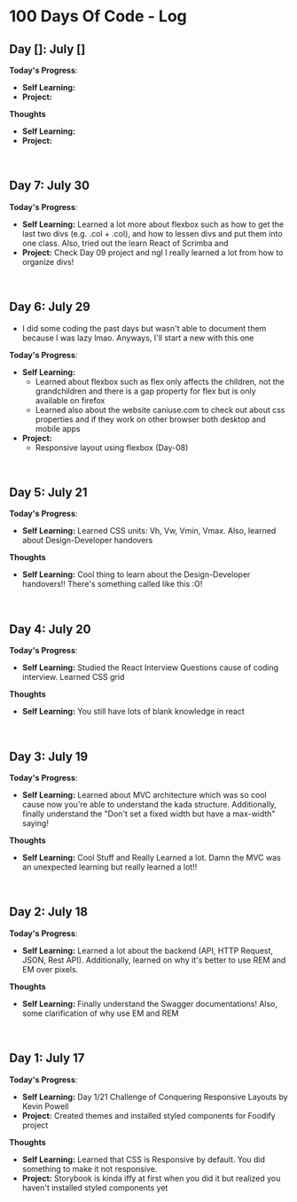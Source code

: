 # 100 Days Of Code - Log

## Day []: July []

**Today's Progress**: <br/>
- **Self Learning:** 
- **Project:** 

**Thoughts** <br/>
- **Self Learning:**
- **Project:** 

 <br/>

 ## Day 7: July 30

**Today's Progress**: <br/>
- **Self Learning:** Learned a lot more about flexbox such as how to get the last two divs (e.g. .col + .col), and how to lessen divs and put them into one class. Also, tried  out the learn React of Scrimba and 
- **Project:** Check Day 09 project and ngl I really learned a lot from how to organize divs!

 <br/>

 ## Day 6: July 29
 - I did some coding the past days but wasn't able to document them because I was lazy lmao. Anyways, I'll start a new with this one

**Today's Progress**: <br/>
- **Self Learning:** 
    - Learned about flexbox such as flex only affects the children, not the grandchildren and there is a gap property for flex but is only available on firefox 
    - Learned also about the website caniuse.com to check out about css properties and if they work on other browser both desktop and mobile apps
- **Project:** 
    - Responsive layout using flexbox (Day-08)

 <br/>

## Day 5: July 21 

**Today's Progress**: <br/>
- **Self Learning:** Learned CSS units: Vh, Vw, Vmin, Vmax. Also, learned about Design-Developer handovers 

**Thoughts** <br/>
- **Self Learning:** Cool thing to learn about the Design-Developer handovers!! There's something called like this :O!
 <br/>

## Day 4: July 20 

**Today's Progress**: <br/>
- **Self Learning:** Studied the React Interview Questions cause of coding interview. Learned CSS grid

**Thoughts** <br/>
- **Self Learning:** You still have lots of blank knowledge in react
 <br/>

## Day 3: July 19 

**Today's Progress**: <br/>
- **Self Learning:** Learned about MVC architecture which was so cool cause now you're able to understand the kada structure. Additionally, finally understand the "Don't set a fixed width but have a max-width" saying! 

**Thoughts** <br/>
- **Self Learning:** Cool Stuff and Really Learned a lot. Damn the MVC was an unexpected learning but really learned a lot!!
 <br/>

## Day 2: July 18 

**Today's Progress**: <br/>
- **Self Learning:** Learned a lot about the backend (API, HTTP Request, JSON, Rest API). Additionally, learned on why it's better to use REM and EM over pixels.

**Thoughts** <br/>
- **Self Learning:** Finally understand the Swagger documentations! Also, some clarification of why use EM and REM
 <br/>
 
## Day 1: July 17 

**Today's Progress**: <br/>
- **Self Learning:** Day 1/21 Challenge of Conquering Responsive Layouts by Kevin Powell 
- **Project:** Created themes and installed styled components for Foodify project

**Thoughts** <br/>
- **Self Learning:** Learned that CSS is Responsive by default. You did something to make it not responsive.
- **Project:** Storybook is kinda iffy at first when you did it but realized you haven't installed styled components yet

